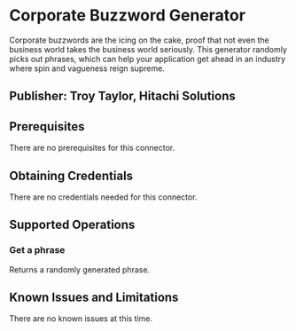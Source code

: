 # Corporate Buzzword Generator
Corporate buzzwords are the icing on the cake, proof that not even the business world takes the business world seriously. This generator randomly picks out phrases, which can help your application get ahead in an industry where spin and vagueness reign supreme.

## Publisher: Troy Taylor, Hitachi Solutions

## Prerequisites
There are no prerequisites for this connector.

## Obtaining Credentials
There are no credentials needed for this connector.

## Supported Operations
### Get a phrase
Returns a randomly generated phrase.

## Known Issues and Limitations
There are no known issues at this time.
